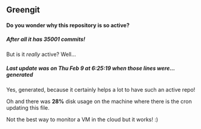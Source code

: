 ## Greengit

#### Do you wonder why this repository is so active?

##### After all it has 35001 commits!

But is it *really* active? Well...

##### Last update was on Thu Feb 9 at 6:25:19 when those lines were... generated

Yes, generated, because it certainly helps a lot to have such an active repo!

Oh and there was **28%** disk usage on the machine
where there is the cron updating this file.

Not the best way to monitor a VM in the cloud but it works! :)
